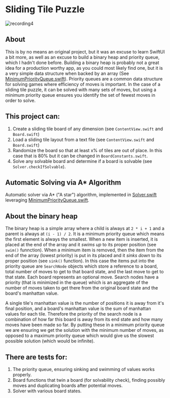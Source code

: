 # Sliding Tile Puzzle 

![recording4](https://user-images.githubusercontent.com/11002/136454277-1760eaab-6a1a-43d8-8089-6d40456fe43e.gif)

## About

This is by no means an original project, but it was an excuse to learn SwiftUI a bit more, as well as an excuse to build a binary heap and priority queue, which I hadn't done before. Building a binary heap is probably not a great idea for a production worthy app, as you could most likely find one, but it is a very simple data structure when backed by an array (See [MinimumPriorityQueue.swift](https://github.com/joshstephenson/Sliding-Tile-Puzzle/blob/main/TilePuzzle/Shared/MinimumPriorityQueue.swift.)). Priority queues are a common data structure for solving games where efficiency of moves is important. In the case of a sliding tile puzzle, it can be solved with many sets of moves, but using a minimum priority queue ensures you identify the set of fewest moves in order to solve.

## This project can:

1. Create a sliding tile board of any dimension (see `ContentView.swift` and `Board.swift`)
2. Load a sliding tile layout from a text file (see `ContentView.swift` and `Board.swift`)
3. Randomize the board so that at least x% of tiles are out of place. In this case that is 80% but it can be changed in `BoardConstants.swift`.
4. Solve any solvable board and determine if a board is solvable (see `Solver.checkIfSolvable`).

## Automatic Solving via A* Algorithm

Automatic solver via A* ("A star") algorithm, implemented in [Solver.swift](https://github.com/joshstephenson/Sliding-Tile-Puzzle/blob/main/TilePuzzle/Shared/Solver.swift) leveraging [MinimumPriorityQueue.swift](https://github.com/joshstephenson/Sliding-Tile-Puzzle/blob/main/TilePuzzle/Shared/MinimumPriorityQueue.swift.). 


## About the binary heap
The binary heap is a simple array where a child is always at `2 * i + 1` and a parent is always at `(i - 1) / 2`. It is a minimum priority queue which means the first element is always the smallest. When a new item is inserted, it is placed at the end of the array and it _swims up_ to its proper position (see `swim()` funnction). When a minimum item is removed, then the item from the end of the array (lowest priority) is put in its placed and it _sinks down_ to its proper position (see `sink()` function). In this case the items put into the priority queue are `SearchNode` objects which store a reference to a board,  total number of moves to get to that board state, and the last move to get to that state. Each board represents an optional move. Search nodes have a priority (that is minimized in the queue) which is an aggregate of the number of moves taken to get there from the original board state and the board's manhattan value.

A single tile's manhattan value is the number of positions it is away from it's final position, and a board's manhattan value is the sum of manhattan values for each tile. Therefore the priority of the search node is a combination of how far this board is away from its end state and how many moves have been made so far. By putting these in a minimum priority queue we are ensuring we get the solution with the minimum number of moves, as opposed to a maximum priority queue which would give us the slowest possible solution (which would be infinite).

## There are tests for:

1. The priority queue, ensuring sinking and swimming of values works properly.
2. Board functions that twin a board (for solvability check), finding possibly moves and duplicating boards after potential moves.
3. Solver with various board states.
